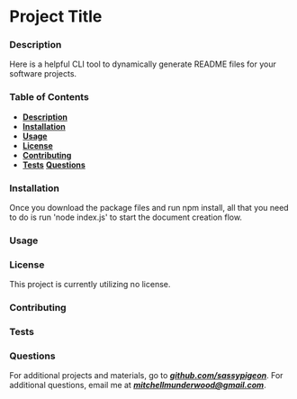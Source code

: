 # Project Title 
### Description 
Here is a helpful CLI tool to dynamically generate README files for your software projects.
### Table of Contents 
- [**Description**](#Description) 
- [**Installation**](#Installation) 
- [**Usage**](#Usage) 
- [**License**](#License) 
- [**Contributing**](#Contributing) 
- [**Tests**](#Tests) 
[**Questions**](#Questions)
### Installation 
Once you download the package files and run npm install, all that you need to do is run 'node index.js' to start the document creation flow.
### Usage 
  
### License 
This project is currently utilizing no license.
### Contributing 
  
### Tests 
  
### Questions 
  
For additional projects and materials, go to ***[github.com/sassypigeon](https://github.com/sassypigeon)***. 
For additional questions, email me at ***mitchellmunderwood@gmail.com***. 
